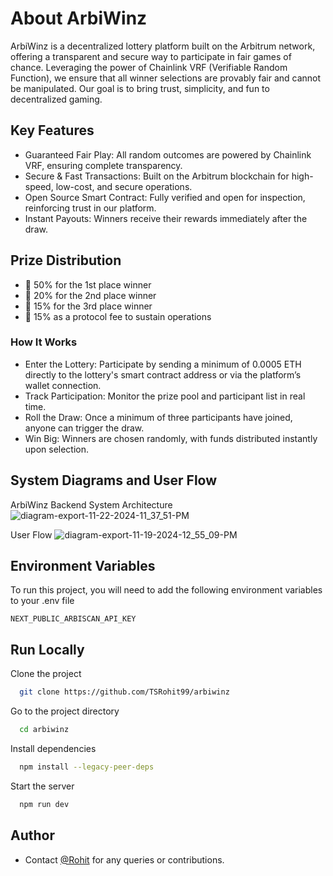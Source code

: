 # About ArbiWinz

ArbiWinz is a decentralized lottery platform built on the Arbitrum network, offering a transparent and secure way to participate in fair games of chance. Leveraging the power of Chainlink VRF (Verifiable Random Function), we ensure that all winner selections are provably fair and cannot be manipulated. Our goal is to bring trust, simplicity, and fun to decentralized gaming.

## Key Features
- Guaranteed Fair Play: All random outcomes are powered by Chainlink VRF, ensuring complete transparency.
- Secure & Fast Transactions: Built on the Arbitrum blockchain for high-speed, low-cost, and secure operations.
- Open Source Smart Contract: Fully verified and open for inspection, reinforcing trust in our platform.
- Instant Payouts: Winners receive their rewards immediately after the draw.

## Prize Distribution
- 🥇 50% for the 1st place winner
- 🥈 20% for the 2nd place winner
- 🥉 15% for the 3rd place winner
- 📜 15% as a protocol fee to sustain operations
### How It Works
- Enter the Lottery: Participate by sending a minimum of 0.0005 ETH directly to the lottery's smart contract address or via the platform’s wallet connection.
- Track Participation: Monitor the prize pool and participant list in real time.
- Roll the Draw: Once a minimum of three participants have joined, anyone can trigger the draw.
- Win Big: Winners are chosen randomly, with funds distributed instantly upon selection.
## System Diagrams and User Flow
ArbiWinz Backend System Architecture
![diagram-export-11-22-2024-11_37_51-PM](https://github.com/user-attachments/assets/b0184a68-efcf-4c24-9673-b3955ce24f64)

User Flow
![diagram-export-11-19-2024-12_55_09-PM](https://github.com/user-attachments/assets/5a10b75e-d630-45bb-b565-26f7efa9b1be)

## Environment Variables

To run this project, you will need to add the following environment variables to your .env file


`NEXT_PUBLIC_ARBISCAN_API_KEY`

## Run Locally

Clone the project

```bash
  git clone https://github.com/TSRohit99/arbiwinz
```

Go to the project directory

```bash
  cd arbiwinz
```

Install dependencies

```bash
  npm install --legacy-peer-deps
```

Start the server

```bash
  npm run dev
```


## Author

- Contact [@Rohit](https://tsrohit99.github.io) for any queries or contributions.

